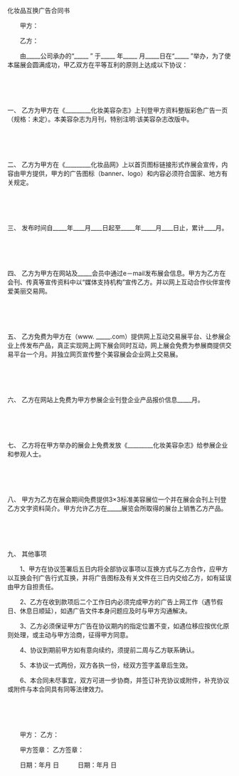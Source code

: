 



化妆品互换广告合同书



 

　　甲方：

　　乙方：　　

　　由_____公司承办的“_____ ” 于_____ 年_____ 月_____日在“_____ ”举办，为了使本届展会圆满成功，甲乙双方在平等互利的原则上达成以下协议：

　　

　　

一、
乙方为甲方在《_________化妆美容杂志》上刊登甲方资料整版彩色广告一页（规格：未定）。本美容杂志为月刊，特别注明∶该美容杂志改版中。

　　

　　

二、
乙方为甲方在《_________化妆品网》上以首页图标链接形式作展会宣传，内容由甲方提供，甲方的广告图标（banner、logo）和内容必须符合国家、地方有关规定。

　　

　　

三、
发布时间自_____年____月____日起至_____年_____月____日止，累计____月。

　　

　　

四、
乙方为甲方在网站及_____会员中通过e－mail发布展会信息。甲方为乙方在会刊、传真等宣传资料中以“媒体支持机构”宣传乙方。并以网上互动合作伙伴宣传爱美丽交易网。

　　

　　

五、
乙方免费为甲方在（www. _____.com）提供网上互动交易展平台、让参展企业上传发布产品，真正实现网上网下展会同时互动，网上展会免费为参展商提供交易平台一个月。并独立网页宣传整个美容展会企业网上交易展。

　　

　　

六、
乙方在网站上免费为甲方参展企业刊登企业产品报价信息_____月。

　　

　　

七、
乙方将在甲方举办的展会上免费发放《_________化妆美容杂志》给参展企业和参观人士。

　　

　　

八、
甲方为乙方在展会期间免费提供3×3标准美容展位一个并在展会会刊上刊登乙方文字资料简介。甲方允许乙方在_____展览会所取得的展台上销售乙方产品。

　　

　　

九、
其他事项

　　1、甲方在协议签署后五日内将全部协议事项以互换方式与乙方合作，应甲方以互换会刊广告行式互换，并将广告图标及有关文件在三日内交给乙方，如有延误由甲方自担责任。

　　2、乙方在收到款项后二个工作日内必须完成甲方的广告上网工作（遇节假日、休息日顺延），如遇广告文件本身问题应及时与甲方沟通解决。

　　3、乙方必须保证甲方广告在协议期内的指定位置不变，如遇位移应按优化原则处理，或主动与甲方洽商，征得甲方同意。

　　4、协议到期前甲方如有意向续约，须提前二周与乙方联系确认。

　　5、本协议一式两份，双方各执一份，经双方签字盖章后生效。

　　6、本合同未尽事宜，双方可进一步协商，并签订补充协议或附件，补充协议或附件与本合同具有同等法律效力。　　

　　

　　

　　甲方： 乙方：

　　甲方签章： 乙方签章：

　　日期：年月 日　　　日期：年月 日
